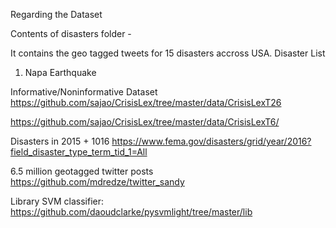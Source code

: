 Regarding the Dataset

Contents of disasters folder - 

It contains the geo tagged tweets for 15 disasters accross USA.
Disaster List
1. Napa Earthquake


Informative/Noninformative Dataset
https://github.com/sajao/CrisisLex/tree/master/data/CrisisLexT26

https://github.com/sajao/CrisisLex/tree/master/data/CrisisLexT6/


Disasters in 2015 + 1016
https://www.fema.gov/disasters/grid/year/2016?field_disaster_type_term_tid_1=All


6.5 million geotagged twitter posts
https://github.com/mdredze/twitter_sandy

Library
SVM classifier: https://github.com/daoudclarke/pysvmlight/tree/master/lib
